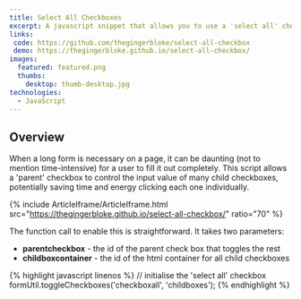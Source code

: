 ```yaml
---
title: Select All Checkboxes
excerpt: A javascript snippet that allows you to use a 'select all' checkbox to automatically fill multiple form elements
links:
 code: https://github.com/thegingerbloke/select-all-checkbox
 demo: https://thegingerbloke.github.io/select-all-checkbox/
images:
  featured: featured.png
  thumbs:
    desktop: thumb-desktop.jpg
technologies:
  - JavaScript
---
```


## Overview

When a long form is necessary on a page, it can be daunting (not to mention time-intensive) for a user to fill it out completely.  This script allows a 'parent' checkbox to control the input value of many child checkboxes, potentially saving time and energy clicking each one individually.

{% include ArticleIframe/ArticleIframe.html src="https://thegingerbloke.github.io/select-all-checkbox/" ratio="70" %}

The function call to enable this is straightforward. It takes two parameters:

  - **parentcheckbox** - the id of the parent check box that toggles the rest
  - **childboxcontainer** - the id of the html container for all child checkboxes

{% highlight javascript linenos %}
// initialise the 'select all' checkbox
formUtil.toggleCheckboxes('checkboxall', 'childboxes');
{% endhighlight %}
